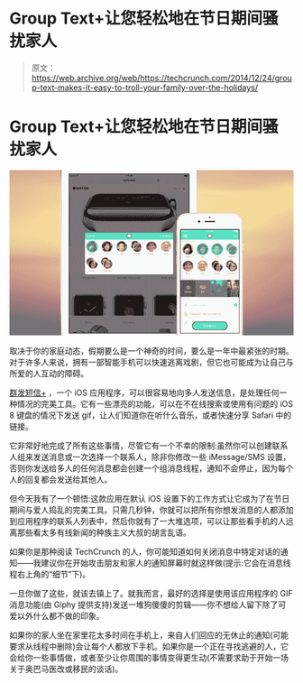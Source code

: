# Group Text+让您轻松地在节日期间骚扰家人 

> 原文：<https://web.archive.org/web/https://techcrunch.com/2014/12/24/group-text-makes-it-easy-to-troll-your-family-over-the-holidays/>

# Group Text+让您轻松地在节日期间骚扰家人

![Group Text](img/99e0417a4ec15081d6769e94d5a204e8.png)

取决于你的家庭动态，假期要么是一个神奇的时间，要么是一年中最紧张的时期。对于许多人来说，拥有一部智能手机可以快速逃离戏剧，但它也可能成为让自己与所爱的人互动的障碍。

[群发短信+](https://web.archive.org/web/20221209210743/https://itunes.apple.com/app/id928002510) ，一个 iOS 应用程序，可以很容易地向多人发送信息，是处理任何一种情况的完美工具。它有一些漂亮的功能，可以在不在线搜索或使用有问题的 iOS 8 键盘的情况下发送 gif，让人们知道你在听什么音乐，或者快速分享 Safari 中的链接。

它非常好地完成了所有这些事情，尽管它有一个不幸的限制:虽然你可以创建联系人组来发送消息或一次选择一个联系人，除非你修改一些 iMessage/SMS 设置，否则你发送给多人的任何消息都会创建一个组消息线程，通知不会停止，因为每个人的回复都会发送给其他人。

但今天我有了一个顿悟:这款应用在默认 iOS 设置下的工作方式让它成为了在节日期间与爱人捣乱的完美工具。只需几秒钟，你就可以把所有你想发消息的人都添加到应用程序的联系人列表中，然后你就有了一大堆选项，可以让那些看手机的人远离那些看太多有线新闻的种族主义大叔的胡言乱语。

如果你是那种阅读 TechCrunch 的人，你可能知道如何关闭消息中特定对话的通知——我建议你在开始攻击朋友和家人的通知屏幕时就这样做(提示:它会在消息线程右上角的“细节”下)。

一旦你做了这些，就该去镇上了。就我而言，最好的选择是使用该应用程序的 GIF 消息功能(由 Giphy 提供支持)发送一堆狗傻傻的剪辑——你不想给人留下除了可爱以外什么都不做的印象。

如果你的家人坐在家里花太多时间在手机上，来自人们回应的无休止的通知(可能要求从线程中删除)会让每个人都放下手机。如果你是一个正在寻找逃避的人，它会给你一些事情做，或者至少让你周围的事情变得更生动(不需要求助于开始一场关于奥巴马医改或移民的谈话)。